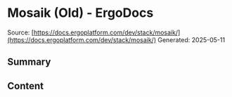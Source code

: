 # Mosaik (Old) - ErgoDocs
Source: [https://docs.ergoplatform.com/dev/stack/mosaik/](https://docs.ergoplatform.com/dev/stack/mosaik/)
Generated: 2025-05-11

## Summary


## Content